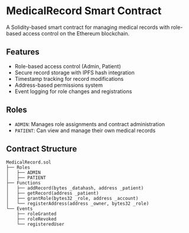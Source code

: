 # MedicalRecord Smart Contract

A Solidity-based smart contract for managing medical records with role-based access control on the Ethereum blockchain.

## Features
- Role-based access control (Admin, Patient)
- Secure record storage with IPFS hash integration
- Timestamp tracking for record modifications
- Address-based permissions system
- Event logging for role changes and registrations

## Roles
- `ADMIN`: Manages role assignments and contract administration
- `PATIENT`: Can view and manage their own medical records

## Contract Structure
```solidity
MedicalRecord.sol
├── Roles
│   ├── ADMIN
│   ├── PATIENT
├── Functions
│   ├── addRecord(bytes _datahash, address _patient)
│   ├── getRecord(address _patient)
│   ├── grantRole(bytes32 _role, address _account)
│   └── registerAddress(address _owner, bytes32 _role)
└── Events
    ├── roleGranted
    ├── roleRevoked
    └── registeredUser
